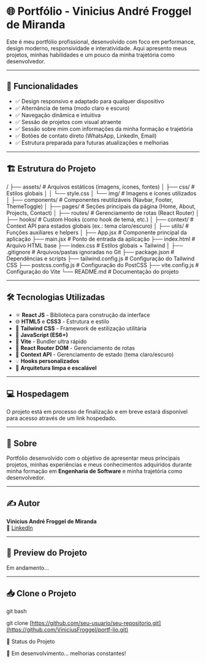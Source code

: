 # 🌐 Portfólio - Vinicius André Froggel de Miranda

Este é meu portfólio profissional, desenvolvido com foco em performance, design moderno, responsividade e interatividade. Aqui apresento meus projetos, minhas habilidades e um pouco da minha trajetória como desenvolvedor.

---

## 🚀 Funcionalidades

- ✅ Design responsivo e adaptado para qualquer dispositivo
- ✅ Alternância de tema (modo claro e escuro)
- ✅ Navegação dinâmica e intuitiva
- ✅ Sessão de projetos com visual atraente
- ✅ Sessão sobre mim com informações da minha formação e trajetória
- ✅ Botões de contato direto (WhatsApp, LinkedIn, Email)
- ✅ Estrutura preparada para futuras atualizações e melhorias

---

## 🏗️ Estrutura do Projeto

/
├── assets/ # Arquivos estáticos (imagens, ícones, fontes)
│ ├── css/ # Estilos globais
│ │ └── style.css
│ └── img/ # Imagens e ícones utilizados
│
├── components/ # Componentes reutilizáveis (Navbar, Footer, ThemeToggle)
│
├── pages/ # Seções principais da página (Home, About, Projects, Contact)
│
├── routes/ # Gerenciamento de rotas (React Router)
│
├── hooks/ # Custom Hooks (como hook de tema, etc.)
│
├── context/ # Context API para estados globais (ex.: tema claro/escuro)
│
├── utils/ # Funções auxiliares e helpers
│
├── App.jsx # Componente principal da aplicação
├── main.jsx # Ponto de entrada da aplicação
├── index.html # Arquivo HTML base
├── index.css # Estilos globais + Tailwind
│
├── .gitignore # Arquivos/pastas ignoradas no Git
├── package.json # Dependências e scripts
├── tailwind.config.js # Configuração do Tailwind CSS
├── postcss.config.js # Configuração do PostCSS
├── vite.config.js # Configuração do Vite
└── README.md # Documentação do projeto

---

## 🛠️ Tecnologias Utilizadas

- ⚛️ **React JS** - Biblioteca para construção da interface
- 🌐 **HTML5** e **CSS3** - Estrutura e estilo
- 🎨 **Tailwind CSS** - Framework de estilização utilitária
- 🎯 **JavaScript (ES6+)**
- 🚀 **Vite** - Bundler ultra rápido
- 🔗 **React Router DOM** - Gerenciamento de rotas
- 🌙 **Context API** - Gerenciamento de estado (tema claro/escuro)
- 💡 **Hooks personalizados**
- 📁 **Arquitetura limpa e escalável**

---

## 💻 Hospedagem

O projeto está em processo de finalização e em breve estará disponível para acesso através de um link hospedado.

---

## 📄 Sobre

Portfólio desenvolvido com o objetivo de apresentar meus principais projetos, minhas experiências e meus conhecimentos adquiridos durante minha formação em **Engenharia de Software** e minha trajetória como desenvolvedor.

---

## ✍️ Autor

**Vinicius André Froggel de Miranda**  
🔗 [LinkedIn](https://www.linkedin.com/in/viniciusfroggel/)  

---

## 📸 Preview do Projeto

Em andamento...

---

## 📥 Clone o Projeto

git bash

git clone [https://github.com/seu-usuario/seu-repositorio.git](https://github.com/ViniciusFroggel/portf-lio.git)

📌 Status do Projeto

🚧 Em desenvolvimento... melhorias constantes!

